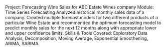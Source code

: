 Project: Forecasting Wine Sales for ABC Estate Wines company
Module: Time Series Forecasting
Analyzed historical monthly sales data of a company. Created multiple forecast models for two different products of a particular Wine Estate and recommended the optimum forecasting model to predict monthly sales for the next 12 months along with appropriate lower and upper confidence limits.
Skills & Tools Covered: Exploratory Data Analysis, Decomposition, Moving Average, Exponential Smoothening, ARIMA, SARIMA
